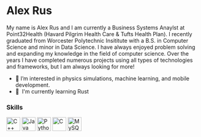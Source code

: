 <!---
Alexander-Rus/Alexander-Rus is a ✨ special ✨ repository because its `README.md` (this file) appears on your GitHub profile.
You can click the Preview link to take a look at your changes.
--->


Alex Rus
=========================

My name is Alex Rus and I am currently a Business Systems Anaylst at Point32Health (Havard Pilgrim Health Care & Tufts Health Plan). I recently graduated from Worcester Polytechnic Insititute with a B.S. in Computer Science and minor in Data Science. I have always enjoyed problem solving and expanding my knowledge in the field of computer science. Over the years I have completed numerous projects using all types of technologies and frameworks, but I am always looking for more!
*   👀 I’m interested in physics simulations, machine learning, and mobile development. 
*   🧠  I'm currently learning Rust

### Skills

<p align="left">
<a href="https://docs.microsoft.com/en-us/cpp/?view=msvc-170" target="_blank" rel="noreferrer"><img src="https://raw.githubusercontent.com/danielcranney/readme-generator/main/public/icons/skills/cplusplus-colored.svg" width="36" height="36" alt="C++" /></a>
<a href="https://www.oracle.com/java/" target="_blank" rel="noreferrer"><img src="https://raw.githubusercontent.com/danielcranney/readme-generator/main/public/icons/skills/java-colored.svg" width="36" height="36" alt="Java" /></a>
<a href="https://www.python.org/" target="_blank" rel="noreferrer"><img src="https://raw.githubusercontent.com/danielcranney/readme-generator/main/public/icons/skills/python-colored.svg" width="36" height="36" alt="Python" /></a>
<a href="https://docs.microsoft.com/en-us/cpp/?view=msvc-170" target="_blank" rel="noreferrer"><img src="https://raw.githubusercontent.com/danielcranney/readme-generator/main/public/icons/skills/c-colored.svg" width="36" height="36" alt="C" /></a>
<a href="https://www.mysql.com/" target="_blank" rel="noreferrer"><img src="https://raw.githubusercontent.com/danielcranney/readme-generator/main/public/icons/skills/mysql-colored.svg" width="36" height="36" alt="MySQL" /></a>
</p>
                    
